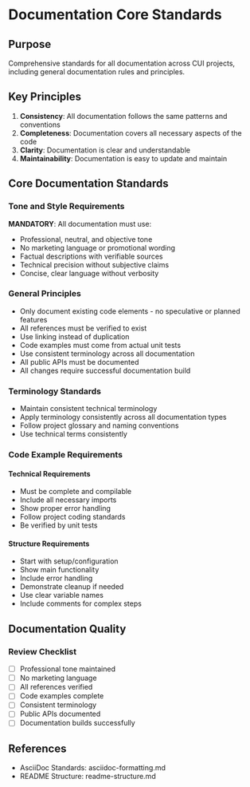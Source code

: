 # Documentation Core Standards

## Purpose
Comprehensive standards for all documentation across CUI projects, including general documentation rules and principles.

## Key Principles

1. **Consistency**: All documentation follows the same patterns and conventions
2. **Completeness**: Documentation covers all necessary aspects of the code
3. **Clarity**: Documentation is clear and understandable
4. **Maintainability**: Documentation is easy to update and maintain

## Core Documentation Standards

### Tone and Style Requirements

**MANDATORY**: All documentation must use:

* Professional, neutral, and objective tone
* No marketing language or promotional wording
* Factual descriptions with verifiable sources
* Technical precision without subjective claims
* Concise, clear language without verbosity

### General Principles

* Only document existing code elements - no speculative or planned features
* All references must be verified to exist
* Use linking instead of duplication
* Code examples must come from actual unit tests
* Use consistent terminology across all documentation
* All public APIs must be documented
* All changes require successful documentation build

### Terminology Standards

* Maintain consistent technical terminology
* Apply terminology consistently across all documentation types
* Follow project glossary and naming conventions
* Use technical terms consistently

### Code Example Requirements

#### Technical Requirements

* Must be complete and compilable
* Include all necessary imports
* Show proper error handling
* Follow project coding standards
* Be verified by unit tests

#### Structure Requirements

* Start with setup/configuration
* Show main functionality
* Include error handling
* Demonstrate cleanup if needed
* Use clear variable names
* Include comments for complex steps

## Documentation Quality

### Review Checklist

- [ ] Professional tone maintained
- [ ] No marketing language
- [ ] All references verified
- [ ] Code examples complete
- [ ] Consistent terminology
- [ ] Public APIs documented
- [ ] Documentation builds successfully

## References

* AsciiDoc Standards: asciidoc-formatting.md
* README Structure: readme-structure.md
